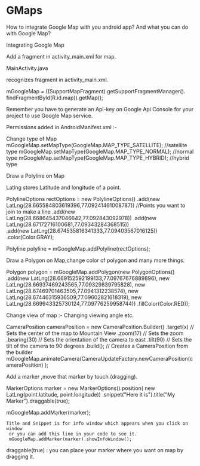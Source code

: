 GMaps
=====
How to integrate Google Map with you android app? 
And what you can do with Google Map?

Integrating Google Map

Add a fragment in activity_main.xml for map.

   <fragment  
      		android:id="@+id/map"
      		android:layout_width="match_parent"
      		android:layout_height="match_parent"
      		android:name="com.google.android.gms.maps.SupportMapFragment" />
      		
      		
MainActivity.java

recognizes fragment in activity_main.xml.

 mGoogleMap = ((SupportMapFragment) getSupportFragmentManager().
				      findFragmentById(R.id.map)).getMap();

Remember you have to generate an Api-key on Google Api Console for your project to use Google Map service.

Permissions added in AndroidManifest.xml :-
  <uses-permission android:name="android.permission.INTERNET" />
  <uses-permission android:name="android.permission.ACCESS_NETWORK_STATE" />
  <uses-permission android:name="android.permission.WRITE_EXTERNAL_STORAGE" />
  <uses-permission android:name="com.google.android.providers.gsf.permission.READ_GSERVICES" />
  <permission
        android:name="com.apprevelations.gmaps.MAPS_RECEIVE"
        android:protectionLevel="signature" />

  <uses-permission android:name="com.apprevelations.gmaps.permission.MAPS_RECEIVE" />


Change type of Map
mGoogleMap.setMapType(GoogleMap.MAP_TYPE_SATELLITE); //satellite type
mGoogleMap.setMapType(GoogleMap.MAP_TYPE_NORMAL);    //normal type
mGoogleMap.setMapType(GoogleMap.MAP_TYPE_HYBRID);    //hybrid type

Draw a Polyline on Map

Latlng stores Latitude and longitude of a point.

PolylineOptions rectOptions = new PolylineOptions()
	        .add(new LatLng(28.665584803619396,77.09241461008787))  //Points you want to join to make a line
	        .add(new LatLng(28.668645437046642,77.092843092978)) 
	        .add(new LatLng(28.67172716100681,77.09343284368515))  
	        .add(new LatLng(28.674535816341333,77.09403567016125))  
	        .color(Color.GRAY); 

Polyline polyline = mGoogleMap.addPolyline(rectOptions);


Draw a Polygon on Map,change color of polygon and many more things.

Polygon polygon = mGoogleMap.addPolygon(new PolygonOptions()
	        .add(new LatLng(28.669152592199133,77.09767676889896),
	        		new LatLng(28.66937469243565,77.09329839795828),
	        		new LatLng(28.67469701463505,77.0941312238574),
	        		new LatLng(28.67446315936509,77.09602821618319),
	        new LatLng(28.669943325730124,77.09776259958744))
	        .fillColor(Color.RED));
	        
Change view of map :- Changing viewing angle etc.

CameraPosition cameraPosition = new CameraPosition.Builder()
    	    .target(x)      // Sets the center of the map to Mountain View
    	    .zoom(17)                   // Sets the zoom
    	    .bearing(30)                // Sets the orientation of the camera to east
    	    .tilt(90)             // Sets the tilt of the camera to 90 degrees
    	    .build();                   // Creates a CameraPosition from the builder
    	    mGoogleMap.animateCamera(CameraUpdateFactory.newCameraPosition(cameraPosition)
    			);
    			
    			
Add a marker ,move that marker by touch (dragging).

MarkerOptions marker = new MarkerOptions().position(
	                        new LatLng(point.latitude, point.longitude))
	                        .snippet("Here it is").title("My Marker").draggable(true);
	   
mGoogleMap.addMarker(marker);
	   
	   
	Title and Snippet is for info window which appears when you click on window 
	 or you can add this line in your code to see it.
	 mGoogleMap.addMarker(marker).showInfoWindow();
	                        
 draggable(true) : you can place your marker where you want on map by dragging it.

